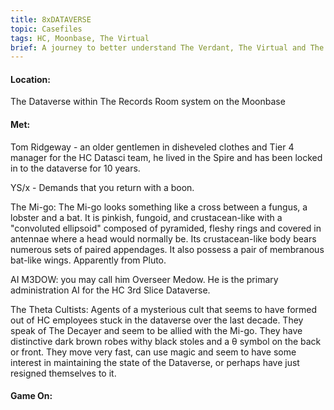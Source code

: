 ```yaml
---
title: 8xDATAVERSE
topic: Casefiles
tags: HC, Moonbase, The Virtual
brief: A journey to better understand The Verdant, The Virtual and The Mother of Daemons 
---
```


#### Location:

The Dataverse within The Records Room system on the Moonbase

#### Met:

Tom Ridgeway - an older gentlemen in disheveled clothes and Tier 4 manager for the HC Datasci team, he lived in the Spire and has been locked in to the dataverse for 10 years. 

YS/x - Demands that you return with a boon.

The Mi-go: The Mi-go looks something like a cross between a fungus, a lobster and a bat. It is pinkish, fungoid, and crustacean-like with a "convoluted ellipsoid" composed of pyramided, fleshy rings and covered in antennae where a head would normally be. Its crustacean-like body bears numerous sets of paired appendages. It also possess a pair of membranous bat-like wings. Apparently from Pluto.

AI M3DOW: you may call him Overseer Medow. He is the primary administration AI for the HC 3rd Slice Dataverse. 

The Theta Cultists: Agents of a mysterious cult that seems to have formed out of HC employees stuck in the dataverse over the last decade. They speak of The Decayer and seem to be allied with the Mi-go. They have distinctive dark brown robes withy black stoles and a θ symbol on the back or front. They move very fast, can use magic and seem to have some interest in maintaining the state of the Dataverse, or perhaps have just resigned themselves to it. 

#### Game On:

